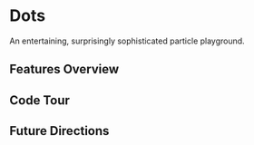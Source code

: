 # Dots

An entertaining, surprisingly sophisticated particle playground.

## Features Overview

## Code Tour

## Future Directions
